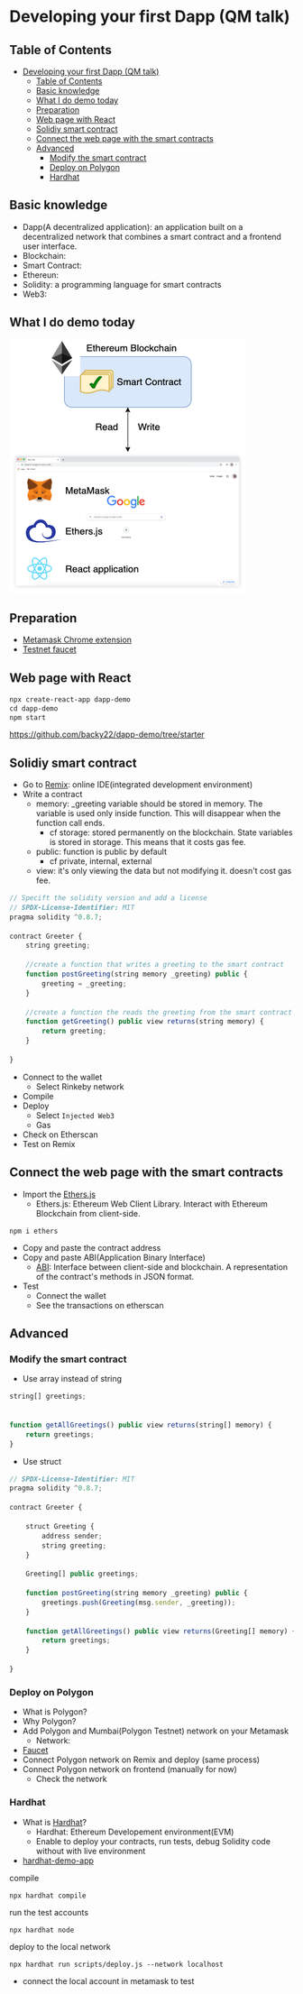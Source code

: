 # Developing your first Dapp (QM talk)

## Table of Contents
- [Developing your first Dapp (QM talk)](#developing-your-first-dapp-qm-talk)
  - [Table of Contents](#table-of-contents)
  - [Basic knowledge](#basic-knowledge)
  - [What I do demo today](#what-i-do-demo-today)
  - [Preparation](#preparation)
  - [Web page with React](#web-page-with-react)
  - [Solidiy smart contract](#solidiy-smart-contract)
  - [Connect the web page with the smart contracts](#connect-the-web-page-with-the-smart-contracts)
  - [Advanced](#advanced)
    - [Modify the smart contract](#modify-the-smart-contract)
    - [Deploy on Polygon](#deploy-on-polygon)
    - [Hardhat](#hardhat)
## Basic knowledge

- Dapp(A decentralized application): an application built on a decentralized network that combines a smart contract and a frontend user interface.
- Blockchain:
- Smart Contract:
- Ethereun:
- Solidity: a programming language for smart contracts
- Web3:

## What I do demo today

![diagram](/dapp-diagram.png)

## Preparation

- [Metamask Chrome extension](https://metamask.io/)
- [Testnet faucet](https://faucet.paradigm.xyz/)

## Web page with React

```
npx create-react-app dapp-demo
cd dapp-demo
npm start
```

https://github.com/backy22/dapp-demo/tree/starter

## Solidiy smart contract

- Go to [Remix](https://remix.ethereum.org/): online IDE(integrated development environment)
- Write a contract
  - memory: _greeting variable should be stored in memory. The variable is used only inside function. This will disappear when the function call ends.
    - cf storage: stored permanently on the blockchain. State variables is stored in storage. This means that it costs gas fee.
  - public: function is public by default
    - cf private, internal, external
  - view: it's only viewing the data but not modifying it. doesn't cost gas fee.

```javascript
// Specift the solidity version and add a license
// SPDX-License-Identifier: MIT
pragma solidity ^0.8.7;

contract Greeter {
    string greeting;

    //create a function that writes a greeting to the smart contract
    function postGreeting(string memory _greeting) public {
        greeting = _greeting;
    }
    
    //create a function the reads the greeting from the smart contract
    function getGreeting() public view returns(string memory) {
        return greeting;
    }

}
```

- Connect to the wallet
  - Select Rinkeby network
- Compile
- Deploy
  - Select `Injected Web3`
  - Gas
- Check on Etherscan
- Test on Remix

## Connect the web page with the smart contracts

- Import the [Ethers.js](https://docs.ethers.io/v5/)
  - Ethers.js: Ethereum Web Client Library. Interact with Ethereum Blockchain from client-side.

```
npm i ethers
```

- Copy and paste the contract address
- Copy and paste ABI(Application Binary Interface)
  - [ABI](https://docs.soliditylang.org/en/develop/abi-spec.html): Interface between client-side and blockchain. A representation of the contract's methods in JSON format.
- Test
  - Connect the wallet
  - See the transactions on etherscan
## Advanced

### Modify the smart contract

- Use array instead of string

```javascript
string[] greetings;


function getAllGreetings() public view returns(string[] memory) {
    return greetings;
}
```

- Use struct

```javascript
// SPDX-License-Identifier: MIT
pragma solidity ^0.8.7;

contract Greeter {

    struct Greeting {
        address sender;
        string greeting;
    }

    Greeting[] public greetings;

    function postGreeting(string memory _greeting) public {
        greetings.push(Greeting(msg.sender, _greeting));
    }

    function getAllGreetings() public view returns(Greeting[] memory) {
        return greetings;
    }

}
```
### Deploy on Polygon

- What is Polygon?
- Why Polygon?
- Add Polygon and Mumbai(Polygon Testnet) network on your Metamask
  - Network:
- [Faucet](https://mumbaifaucet.com/)
- Connect Polygon network on Remix and deploy (same process)
- Connect Polygon network on frontend (manually for now)
  - Check the network
### Hardhat

- What is [Hardhat](https://hardhat.org/)?
  - Hardhat: Ethereum Developement environment(EVM)
  - Enable to deploy your contracts, run tests, debug Solidity code without with live environment
- [hardhat-demo-app](https://github.com/backy22/hardhat-dapp-demo)

compile

```
npx hardhat compile
```

run the test accounts

```
npx hardhat node
```

deploy to the local network

```
npx hardhat run scripts/deploy.js --network localhost
```

- connect the local account in metamask to test
